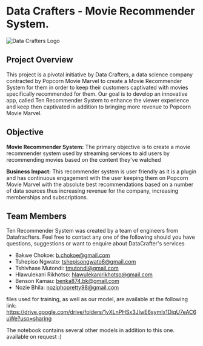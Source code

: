 # Data Crafters - Movie Recommender System.
![Data Crafters Logo]( https://www.canva.com/design/DAF7jRKi-Cs/QfM8CRpX7hrEF6_RKrpBcw/edit)

## Project Overview
This project is a pivotal initiative by Data Crafters, a data science company contracted by Popcorn Movie Marvel to create a Movie Recommender System for them in order to keep their customers captivated with movies specifically recommended for them. Our goal is to develop an innovative app, called Ten Recommender System to enhance the viewer experience and keep then captivated in addition to bringing more revenue to Popcorn Movie Marvel.

## Objective
**Movie Recommender System:** The primary objective is to create a movie recommender system used by streaming services to aid users by recommending movies based on the content they've watched

**Business Impact:** This recommender system is user friendly as it is a plugin and has continuous engagement with the user keeping them on Popcorn Movie Marvel with the absolute best recommendations based on a number of data sources thus increasing revenue for the company, increasing memberships and subscriptions.

## Team Members

Ten Recommender System was created by a team of engineers from Datafracfters. Feel free to contact any one of the following should you have questions, suggestions or want to enquire about DataCrafter's services

- Bakwe Chokoe: [b.chokoe@gmail.com](mailto:b.chokoe@gmail.com)
- Tshepiso Ngwato: [tshepisongwato6@gmail.com](mailto:tshepisongwato6@gmail.com)
- Tshivhase Mutondi: [tmutondi@gmail.com](mailto:tmutondi@gmail.com)
- Hlawulekani Rikhotso: [hlawulekanirikhotso@gmail.com](mailto:hlawulekanirikhotso@gmail.com)
- Benson Kamau: [benka874.bk@gmail.com](mailto:benka874.bk@gmail.com)
- Nozie Bhila: [noziphopretty98@gmail.com](mailto:noziphopretty98@gmail.com)

files used for training, as well as our model, are available at the following link: 
https://drive.google.com/drive/folders/1vXLnPHSx3JIwE6symIx1DiqU7eAC6uWe?usp=sharing

The notebook contains several other models in addition to this one. available on request :) 

